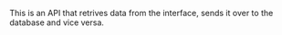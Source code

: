This is an API that retrives data from the interface, sends it over to the database and vice versa.
